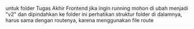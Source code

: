 untuk folder Tugas Akhir Frontend jika ingin running mohon di ubah menjadi "v2" dan dipindahkan ke folder ini
perhatikan struktur folder di dalamnya, harus sama dengan routenya, karena menggunakan file route

